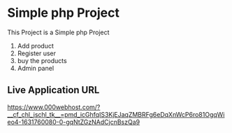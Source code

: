 # Simple php Project

This Project is a Simple php Project 

1. Add product 
2. Register user
3. buy the products
4. Admin panel


## Live Application URL

https://www.000webhost.com/?__cf_chl_jschl_tk__=pmd_icGhfqIS3KjEJaqZMBRFg6eDqXnWcP6ro81OgqWieo4-1631760080-0-gqNtZGzNAdCjcnBszQa9


